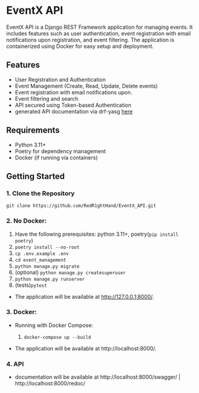# EventX API

EventX API is a Django REST Framework application for managing events. It includes features such as user authentication, event registration with email notifications upon registration, and event filtering. The application is containerized using Docker for easy setup and deployment.

## Features

- User Registration and Authentication
- Event Management (Create, Read, Update, Delete events)
- Event registration with email notifications upon.
- Event filtering and search
- API secured using Token-based Authentication
- generated API documentation via drf-yasg [here](#4-api)

## Requirements

- Python 3.11+
- Poetry for dependency management
- Docker (if running via containers)

## Getting Started

### 1. Clone the Repository

`git clone https://github.com/RedR1ghtHand/EventX_API.git`

### 2. No Docker:
 1. Have the following prerequisites: python 3.11+, poetry(`pip install poetry`)
 2. `poetry install --no-root`
 3. `cp .env.example .env`
 4. `cd event_management`
 5. `python manage.py migrate`
 6. (optional) `python manage.py createsuperuser`
 7. `python manage.py runserver`
 8. (tests)`pytest`

 - The application will be available at http://127.0.0.1:8000/.

### 3. Docker:
- Running with Docker Compose:
  1. `docker-compose up --build`

- The application will be available at http://localhost:8000/.

### 4. API
- documentation will be available at http://localhost:8000/swagger/ | http://localhost:8000/redoc/